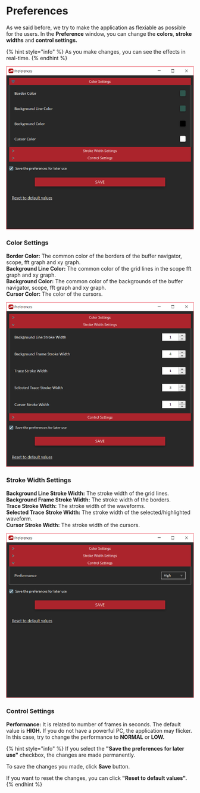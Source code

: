 # Preferences

As we said before, we try to make the application as flexiable as possible for the users. In the **Preference** window, you can change the **colors**, **stroke widths** and **control settings.**

{% hint style="info" %}
As you make changes, you can see the effects in real-time.
{% endhint %}

![Color Settings](../../../../.gitbook/assets/image%20%2895%29.png)

### Color Settings

**Border Color:** The common color of the borders of the buffer navigator, scope, fft graph and xy graph.  
**Background Line Color:** The common color of the grid lines in the scope fft graph and xy graph.  
**Background Color:** The common color of the backgrounds of the buffer navigator, scope, fft graph and xy graph.  
**Cursor Color:** The color of the cursors.

![Stroke Width Settings](../../../../.gitbook/assets/image%20%2820%29.png)

### Stroke Width Settings

**Background Line Stroke Width:** The stroke width of the grid lines.  
**Background Frame Stroke Width:** The stroke width of the borders.  
**Trace Stroke Width:** The stroke width of the waveforms.  
**Selected Trace Stroke Width:** The stroke width of the selected/highlighted waveform.  
**Cursor Stroke Width:** The stroke width of the cursors.

![Control Settings](../../../../.gitbook/assets/image%20%289%29.png)

### Control Settings

**Performance:** It is related to number of frames in seconds. The default value is **HIGH.** If you do not have a powerful PC, the application may flicker. In this case, try to change the performance to **NORMAL** or **LOW.**

{% hint style="info" %}
If you select the **"Save the preferences for later use"** checkbox, the changes are made permanently.

To save the changes you made, click **Save** button.

If you want to reset the changes, you can click **"Reset to default values".**
{% endhint %}

